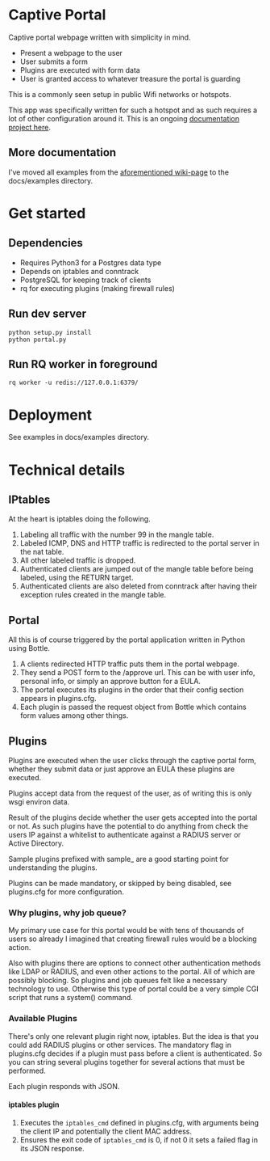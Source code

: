 # Captive Portal

Captive portal webpage written with simplicity in mind. 

  - Present a webpage to the user
  - User submits a form
  - Plugins are executed with form data
  - User is granted access to whatever treasure the portal is guarding

This is a commonly seen setup in public Wifi networks or hotspots. 

This app was specifically written for such a hotspot and as such requires a lot of other configuration around it. This is an ongoing [documentation project here](https://wiki.sydit.se/teknik:guider:networking:captive_portal_med_iptables).

## More documentation

I've moved all examples from the [aforementioned wiki-page](https://wiki.sydit.se/teknik:guider:networking:captive_portal_med_iptables) to the docs/examples directory.

# Get started

## Dependencies

* Requires Python3 for a Postgres data type
* Depends on iptables and conntrack
* PostgreSQL for keeping track of clients
* rq for executing plugins (making firewall rules)

## Run dev server

    python setup.py install
    python portal.py

## Run RQ worker in foreground

    rq worker -u redis://127.0.0.1:6379/

# Deployment

See examples in docs/examples directory.

# Technical details

## IPtables

At the heart is iptables doing the following. 

1. Labeling all traffic with the number 99 in the mangle table.
2. Labeled ICMP, DNS and HTTP traffic is redirected to the portal server in the nat table.
3. All other labeled traffic is dropped.
4. Authenticated clients are jumped out of the mangle table before being labeled, using the RETURN target.
5. Authenticated clients are also deleted from conntrack after having their exception rules created in the mangle table.

## Portal

All this is of course triggered by the portal application written in Python using Bottle.

1. A clients redirected HTTP traffic puts them in the portal webpage.
2. They send a POST form to the /approve url. This can be with user info, personal info, or simply an approve button for a EULA. 
3. The portal executes its plugins in the order that their config section appears in plugins.cfg.
4. Each plugin is passed the request object from Bottle which contains form values among other things.

## Plugins

Plugins are executed when the user clicks through the captive portal form, whether they submit data or just approve an EULA these plugins are executed. 

Plugins accept data from the request of the user, as of writing this is only wsgi environ data. 

Result of the plugins decide whether the user gets accepted into the portal or not. As such plugins have the potential to do anything from check the users IP against a whitelist to authenticate against a RADIUS server or Active Directory.

Sample plugins prefixed with sample\_ are a good starting point for understanding the plugins. 

Plugins can be made mandatory, or skipped by being disabled, see plugins.cfg for more configuration.

### Why plugins, why job queue?

My primary use case for this portal would be with tens of thousands of users so already I imagined that creating firewall rules would be a blocking action. 

Also with plugins there are options to connect other authentication methods like LDAP or RADIUS, and even other actions to the portal. All of which are possibly blocking. So plugins and job queues felt like a necessary technology to use. Otherwise this type of portal could be a very simple CGI script that runs a system() command.

### Available Plugins

There's only one relevant plugin right now, iptables. But the idea is that you could add RADIUS plugins or other services. The mandatory flag in plugins.cfg decides if a plugin must pass before a client is authenticated. So you can string several plugins together for several actions that must be performed. 

Each plugin responds with JSON.

#### iptables plugin

1. Executes the ``iptables_cmd`` defined in plugins.cfg, with arguments being the client IP and potentially the client MAC address.
2. Ensures the exit code of ``iptables_cmd`` is 0, if not 0 it sets a failed flag in its JSON response.
